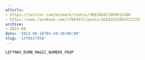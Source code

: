 ```yaml
---
alturls:
- https://twitter.com/bismark/status/368186421909012480
- https://www.facebook.com/17803937/posts/10101023992532729
archive:
- 2013-08
date: '2013-08-16T01:44:18+00:00'
slug: '1376617458'
---
```


`LEFTNAV_DUMB_MAGIC_NUMBER_POOP`

